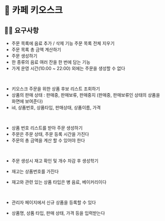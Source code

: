 # 🤖 카페 키오스크

## 💁🏻 요구사항

- 주문 목록에 음료 추가 / 삭제 기능
주문 목록 전체 지우기
- 주문 목록 총 금액 계산하기
- 주문 생성하기
- 한 종류의 음료 여러 잔을 한 번에 담는 기능
- 가게 운영 시간(10:00 ~ 22:00) 외에는 주문을 생성할 수 없다

<br>

- 키오스크 주문을 위한 상품 후보 리스트 조회하기
- 상품의 판매 상태 : 판매중, 판매보류, 판매중지 (판매중, 판매보류인 상태의 상품을 화면에 보여준다)
- id, 상품번호, 상품타입, 판매상태, 상품이름, 가격

<br>

- 상품 번호 리스트를 받아 주문 생성하기
- 주문은 주문 상태, 주문 등록 시간을 가진다
- 주문의 총 금액을 계산 할 수 있어야 한다

<br>

- 주문 생성시 재고 확인 및 개수 차감 후 생성학기
- 재고는 상품번호를 가진다
- 재고와 관련 있는 상품 타입은 병 음료, 베이커리이다

  <br>

- 관리자 페이지에서 신규 상품을 등록할 수 있다
- 상품명, 상품 타입, 판매 상태, 가격 등을 입력받는다 
